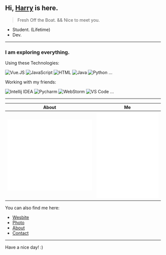 <head>
  <link rel="stylesheet" href="https://cdn.jsdelivr.net/npm/@fortawesome/fontawesome-free/css/all.min.css">
</head>


## Hi, [Harry](https://www.harrly.com) is here.

> Fresh Off the Boat. && Nice to meet you.

- Student. (Lifetime)
- Dev.

---

### I am exploring everything.

Using these Technologies:

![Vue.JS](https://img.shields.io/badge/-Vue.js-35495c.svg?&style=flat-square&logo=vue.js&logoColor=default)
![JavaScript](https://img.shields.io/badge/-JavaScript-black?style=flat-square&logo=JavaScript&logoColor=default)
![HTML](https://img.shields.io/badge/HTML5-white?style=flat-square&logo=HTML5&logoColor=default)
![Java](https://img.shields.io/badge/Java-ea3323?style=flat-square&logo=Java&logoColor=default)
![Python](https://img.shields.io/badge/Python-375a81?style=flat-square&logo=Python&logoColor=default)
...

Working with my friends:

![Intellij IDEA](https://img.shields.io/badge/Intellij%20IDEA-red?style=flat-square&logo=Intellij%20Idea&logoColor=default)
![Pycharm](https://img.shields.io/badge/Pycharm-375a81?style=flat-square&logo=Pycharm&logoColor=default)
![WebStorm](https://img.shields.io/badge/WebStorm-51a5dd?style=flat-square&logo=Webstorm&logoColor=default)
![VS Code](https://img.shields.io/badge/VS%20Code-007acc?style=flat-square&logo=Visual%20Studio%20Code&logoColor=default)
...

---

| About | Me |
| - | - |
| ![Metrics](./img/metrics/metrics.svg) | ![Metrics](./img/metrics/metrics.additional.svg) |

You can also find me here:

- [Wesbite](https://www.harrly.com)
- [Photo](https://photo.harrly.com)
- [About](https://blog.harrly.com/about)
- [Contact](mailto:hi@hiio.me)

---

Have a nice day! :)

